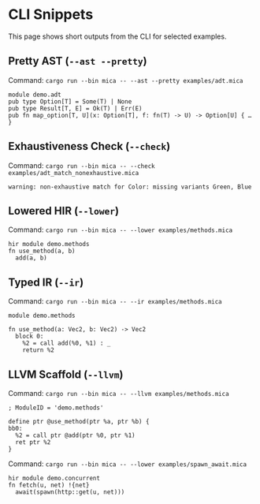 # CLI Snippets

This page shows short outputs from the CLI for selected examples.

## Pretty AST (`--ast --pretty`)

Command: `cargo run --bin mica -- --ast --pretty examples/adt.mica`

```
module demo.adt
pub type Option[T] = Some(T) | None
pub type Result[T, E] = Ok(T) | Err(E)
pub fn map_option[T, U](x: Option[T], f: fn(T) -> U) -> Option[U] { … }
```

## Exhaustiveness Check (`--check`)

Command: `cargo run --bin mica -- --check examples/adt_match_nonexhaustive.mica`

```
warning: non-exhaustive match for Color: missing variants Green, Blue
```

## Lowered HIR (`--lower`)

Command: `cargo run --bin mica -- --lower examples/methods.mica`

```
hir module demo.methods
fn use_method(a, b)
  add(a, b)
```

## Typed IR (`--ir`)

Command: `cargo run --bin mica -- --ir examples/methods.mica`

```
module demo.methods

fn use_method(a: Vec2, b: Vec2) -> Vec2
  block 0:
    %2 = call add(%0, %1) : _
    return %2
```

## LLVM Scaffold (`--llvm`)

Command: `cargo run --bin mica -- --llvm examples/methods.mica`

```
; ModuleID = 'demo.methods'

define ptr @use_method(ptr %a, ptr %b) {
bb0:
  %2 = call ptr @add(ptr %0, ptr %1)
  ret ptr %2
}
```

Command: `cargo run --bin mica -- --lower examples/spawn_await.mica`

```
hir module demo.concurrent
fn fetch(u, net) !{net}
  await(spawn(http::get(u, net)))
```

